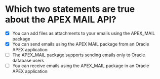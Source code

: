 # Which two statements are true about the APEX MAIL API?

- [x] You can add files as attachments to your emails using the APEX_MAIL package
- [x] You can send emails using the APEX MAIL package from an Oracle APEX application
- [ ] The APEX_MAIL package supports sending emails only to Oracle database users
- [ ] You can receive emails using the APEX_MAIL package in an Oracle APEX application